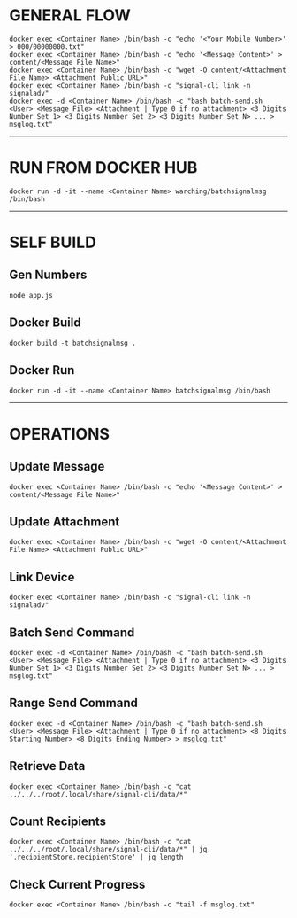 # GENERAL FLOW
```
docker exec <Container Name> /bin/bash -c "echo '<Your Mobile Number>' > 000/00000000.txt"
docker exec <Container Name> /bin/bash -c "echo '<Message Content>' > content/<Message File Name>"
docker exec <Container Name> /bin/bash -c "wget -O content/<Attachment File Name> <Attachment Public URL>"
docker exec <Container Name> /bin/bash -c "signal-cli link -n signaladv"
docker exec -d <Container Name> /bin/bash -c "bash batch-send.sh <User> <Message File> <Attachment | Type 0 if no attachment> <3 Digits Number Set 1> <3 Digits Number Set 2> <3 Digits Number Set N> ... > msglog.txt"
```
---
# RUN FROM DOCKER HUB
```
docker run -d -it --name <Container Name> warching/batchsignalmsg /bin/bash
```
---
# SELF BUILD
## Gen Numbers
```
node app.js
```
## Docker Build
```
docker build -t batchsignalmsg .
```
## Docker Run
```
docker run -d -it --name <Container Name> batchsignalmsg /bin/bash
```
---
# OPERATIONS
## Update Message
```
docker exec <Container Name> /bin/bash -c "echo '<Message Content>' > content/<Message File Name>"
```
## Update Attachment
```
docker exec <Container Name> /bin/bash -c "wget -O content/<Attachment File Name> <Attachment Public URL>"
```
## Link Device
```
docker exec <Container Name> /bin/bash -c "signal-cli link -n signaladv"
```
## Batch Send Command
```
docker exec -d <Container Name> /bin/bash -c "bash batch-send.sh <User> <Message File> <Attachment | Type 0 if no attachment> <3 Digits Number Set 1> <3 Digits Number Set 2> <3 Digits Number Set N> ... > msglog.txt"
```
## Range Send Command
```
docker exec -d <Container Name> /bin/bash -c "bash batch-send.sh <User> <Message File> <Attachment | Type 0 if no attachment> <8 Digits Starting Number> <8 Digits Ending Number> > msglog.txt"
```
## Retrieve Data
```
docker exec <Container Name> /bin/bash -c "cat ../../../root/.local/share/signal-cli/data/*"
```
## Count Recipients
```
docker exec <Container Name> /bin/bash -c "cat ../../../root/.local/share/signal-cli/data/*" | jq '.recipientStore.recipientStore' | jq length
```
## Check Current Progress
```
docker exec <Container Name> /bin/bash -c "tail -f msglog.txt"
```
